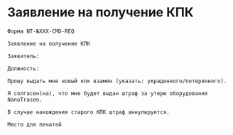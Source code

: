 # Заявление на получение КПК

`Форма NT-№ХХХ-CMD-REQ`

`Заявление на получение КПК`

`Заявитель:`

`Должность:`

`Прошу выдать мне новый кпк взамен (указать: украденного/потерянного).`

`Я солгасен(на), что мне будет выдан штраф за утерю оборудования NanoTrasen.`

`В случае нахождения старого КПК штраф аннулируется.`

`Место для печатей`
